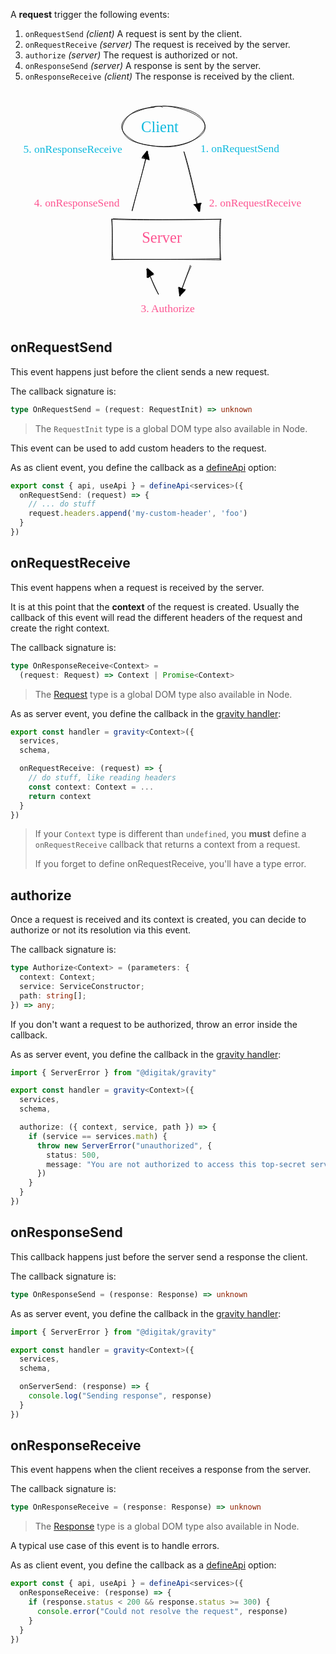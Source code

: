 A **request** trigger the following events:

1. `onRequestSend` *(client)* A request is sent by the client.
2. `onRequestReceive` *(server)* The request is received by the server.
3. `authorize` *(server)* The request is authorized or not.
4. `onResponseSend` *(server)* A response is sent by the server.
5. `onResponseReceive` *(client)* The response is received by the client.

<br>

<svg version="1.1" xmlns="http://www.w3.org/2000/svg" viewBox="0 0 576.692138671875 403.95518493652344" width="100%">
  <g stroke-linecap="round"><g transform="translate(318.4370006030615 93.5234350146954) rotate(0 12.978001062782027 53.71969838940424)"><path d="M-1.09 -0.66 C8.61 34.62, 17.94 72.19, 25.07 107.88 M-0.44 0.27 C9.12 29.77, 15.31 60.56, 27.04 108.1" stroke="#000000" stroke-width="1" fill="none"></path></g><g transform="translate(318.4370006030615 93.5234350146954) rotate(0 12.978001062782027 53.71969838940424)"><path d="M25.81 109.72 L18.65 96.56 L30 93.21 L28.63 109.38" stroke="none" stroke-width="0" fill="#000000" fill-rule="evenodd"></path><path d="M26.23 107.61 C23.88 102.64, 21.09 99.6, 16.86 96.53 M26.71 108.31 C25 104.78, 21.52 101.96, 18.34 96.7 M17.29 96.4 C20.62 96.06, 24.84 93.13, 31.25 94.19 M18.3 96.34 C20.74 96.26, 24.6 95.08, 29.95 94 M29.28 93.86 C29.36 97.51, 26.89 105.22, 26.73 108.46 M30.33 93.81 C28.85 98.5, 27.81 102.61, 27.57 107.63 M27.04 108.1 C27.04 108.1, 27.04 108.1, 27.04 108.1 M27.04 108.1 C27.04 108.1, 27.04 108.1, 27.04 108.1" stroke="#000000" stroke-width="1" fill="none"></path></g></g><g transform="translate(239.267578125 31.710128784179688) rotate(0 38.5 18)"><text x="0" y="25" font-family="Virgil, Segoe UI Emoji" font-size="28px" fill="#0fb9de" text-anchor="start" style="white-space: pre;" direction="ltr">Client</text></g><g transform="translate(240.54229736328125 235.2177276611328) rotate(0 44 18)"><text x="0" y="25" font-family="Virgil, Segoe UI Emoji" font-size="28px" fill="#fd5591" text-anchor="start" style="white-space: pre;" direction="ltr">Server</text></g><g transform="translate(226.96551513671875 368.95518493652344) rotate(0 61 12.5)"><text x="61" y="18" font-family="Virgil, Segoe UI Emoji" font-size="20px" fill="#fd5591" text-anchor="middle" style="white-space: pre;" direction="ltr">3. Authorize</text></g><g transform="translate(30.9022216796875 174.9910125732422) rotate(0 90.5 12.5)"><text x="90.5" y="18" font-family="Virgil, Segoe UI Emoji" font-size="20px" fill="#fd5591" text-anchor="middle" style="white-space: pre;" direction="ltr">4. onResponseSend</text></g><g transform="translate(10 77.08723449707031) rotate(0 104 12.5)"><text x="104" y="18" font-family="Virgil, Segoe UI Emoji" font-size="20px" fill="#0fb9de" text-anchor="middle" style="white-space: pre;" direction="ltr">5. onResponseReceive</text></g><g stroke-linecap="round" transform="translate(186.11016845703125 216.90708923339844) rotate(0 99.10494995117188 36.86724853515625)"><path d="M1.75 -1.12 C60.1 1, 117.13 0.86, 199.71 -0.01 M0.75 -0.01 C60.32 1.94, 119.8 0.38, 198.5 -0.32 M197.6 1.53 C196.34 18.41, 196.49 38.88, 199 74.46 M198.9 -0.46 C197.8 16.02, 197.93 32.84, 197.32 73.25 M197.18 71.95 C127.91 73.88, 54.77 72.7, -0.9 73.37 M198.01 74.3 C151.06 73.2, 101.37 73.2, -0.78 73.46 M1.93 73.1 C-1.02 55.03, 1.83 37.87, -1.03 -0.42 M-0.56 74.12 C-0.42 47.81, 1.09 19.85, -0.31 -0.85" stroke="#000000" stroke-width="1" fill="none"></path></g><g stroke-linecap="round" transform="translate(204.0133056640625 10) rotate(0 75.912841796875 37.236106872558594)"><path d="M52.76 1.48 C63.59 -0.76, 79.79 -0.9, 92.08 0.29 C104.36 1.47, 117.18 4.66, 126.46 8.59 C135.73 12.51, 143.58 17.93, 147.73 23.84 C151.88 29.75, 153.58 37.98, 151.34 44.03 C149.1 50.08, 142.21 55.67, 134.28 60.15 C126.36 64.63, 115.03 68.71, 103.79 70.91 C92.54 73.11, 79.01 74, 66.83 73.36 C54.64 72.72, 40.65 70.66, 30.66 67.09 C20.67 63.51, 12.06 57.26, 6.88 51.89 C1.7 46.51, -1.33 40.68, -0.41 34.84 C0.51 29, 5.59 21.82, 12.39 16.83 C19.2 11.85, 32.83 7.43, 40.42 4.92 C48.01 2.41, 54.53 2.47, 57.95 1.77 C61.37 1.08, 60.7 0.36, 60.96 0.75 M74.82 -0.46 C86.39 -0.98, 98.98 2.2, 109.51 5.21 C120.05 8.23, 130.98 12.75, 138.06 17.64 C145.13 22.53, 151.04 28.92, 151.96 34.56 C152.87 40.21, 148.7 46.15, 143.54 51.52 C138.38 56.88, 130.56 62.98, 121 66.75 C111.45 70.52, 98.48 73.45, 86.23 74.15 C73.97 74.84, 59.13 72.98, 47.47 70.92 C35.82 68.86, 23.98 66.18, 16.31 61.79 C8.64 57.4, 3.17 50.67, 1.45 44.58 C-0.27 38.5, 1.95 31.27, 6.01 25.26 C10.06 19.26, 16.66 12.68, 25.76 8.54 C34.87 4.41, 52.94 1.82, 60.64 0.47 C68.34 -0.88, 69.72 0.19, 71.96 0.45 C74.2 0.72, 73.73 1.46, 74.08 2.06" stroke="#000000" stroke-width="1" fill="none"></path></g><g stroke-linecap="round"><g transform="translate(328.9124302234186 301.58714294433594) rotate(0 -8.853730902625045 27.39885976165533)"><path d="M1.84 1.06 C-3.53 12.83, -9.08 25.61, -18.98 55.27 M0.15 -0.47 C-3.41 11.94, -9.16 23.99, -19.55 55.05" stroke="#000000" stroke-width="1" fill="none"></path></g><g transform="translate(328.9124302234186 301.58714294433594) rotate(0 -8.853730902625045 27.39885976165533)"><path d="M-19.25 55.24 L-21.18 38.58 L-8.58 45.33 L-19.03 56.14" stroke="none" stroke-width="0" fill="#000000" fill-rule="evenodd"></path><path d="M-18.17 55.84 C-18.95 50.9, -19.83 46.76, -20.48 40.86 M-19.43 54.7 C-19.54 51.6, -20.87 48.19, -20.9 40.7 M-22.11 40.83 C-17.64 40.91, -14 42.61, -10.05 44.8 M-20.92 39.81 C-16.7 41.15, -11.21 43.33, -9.09 43.78 M-8.58 43.65 C-11.72 47.62, -17.54 50.47, -19.39 54.35 M-9.44 43.95 C-13.37 47.62, -16.94 52.5, -18.89 55.08 M-19.55 55.05 C-19.55 55.05, -19.55 55.05, -19.55 55.05 M-19.55 55.05 C-19.55 55.05, -19.55 55.05, -19.55 55.05" stroke="#000000" stroke-width="1" fill="none"></path></g></g><g stroke-linecap="round"><g transform="translate(270.0489291443222 353.4542718231678) rotate(0 -9.694988199872967 -23.163457058370113)"><path d="M0.84 0.98 C-7.02 -12.54, -11.9 -25.07, -19.61 -47.31 M0.8 0.03 C-4.64 -10.89, -9.25 -21.14, -20.23 -45.39" stroke="#000000" stroke-width="1" fill="none"></path></g><g transform="translate(270.0489291443222 353.4542718231678) rotate(0 -9.694988199872967 -23.163457058370113)"><path d="M-18.36 -46.73 L-7.51 -37.31 L-18.51 -28.77 L-20.63 -43.68" stroke="none" stroke-width="0" fill="#000000" fill-rule="evenodd"></path><path d="M-19.6 -44.65 C-18.11 -42, -14.37 -38.82, -9.13 -36.98 M-19.63 -45.37 C-17.82 -43.49, -15.42 -41.23, -9.59 -35.54 M-7.66 -35.52 C-12.13 -34.22, -14.86 -32.59, -19.19 -30.28 M-9.31 -35.92 C-12.35 -34.68, -15.2 -32.39, -20.21 -30.6 M-20.17 -30.25 C-20.46 -35.94, -19.93 -38.42, -19.84 -44.58 M-19.68 -30.02 C-20.5 -36.35, -19.59 -41.99, -20.95 -45.16 M-20.23 -45.39 C-20.23 -45.39, -20.23 -45.39, -20.23 -45.39 M-20.23 -45.39 C-20.23 -45.39, -20.23 -45.39, -20.23 -45.39" stroke="#000000" stroke-width="1" fill="none"></path></g></g><g stroke-linecap="round"><g transform="translate(222.56342635654346 200.6621551513672) rotate(0 14.398049883920862 -53.78677545682103)"><path d="M0.37 0.69 C10.07 -39.47, 21.55 -78.92, 29.01 -107.18 M-0.22 0.13 C10.28 -38.61, 21.19 -74.79, 27.36 -108.26" stroke="#000000" stroke-width="1" fill="none"></path></g><g transform="translate(222.56342635654346 200.6621551513672) rotate(0 14.398049883920862 -53.78677545682103)"><path d="M28.38 -108.34 L31.88 -91.76 L18.16 -98.29 L27.3 -109.75" stroke="none" stroke-width="0" fill="#000000" fill-rule="evenodd"></path><path d="M27.63 -107.75 C29.25 -102.82, 31.33 -97.46, 31.22 -92.75 M27.19 -108.17 C27.98 -103.99, 29.99 -98.06, 29.97 -93.56 M31.34 -94.2 C27.8 -93.84, 23.95 -95.1, 18.36 -97.1 M31.01 -93.29 C26.16 -94.4, 21.62 -94.99, 17.83 -95.75 M19.02 -97.69 C21.87 -99.82, 21.9 -103.45, 28.78 -108.18 M18.68 -96.21 C20.76 -100.02, 23.35 -102.49, 26.86 -107.67 M27.36 -108.26 C27.36 -108.26, 27.36 -108.26, 27.36 -108.26 M27.36 -108.26 C27.36 -108.26, 27.36 -108.26, 27.36 -108.26" stroke="#000000" stroke-width="1" fill="none"></path></g></g><g transform="translate(347.732666015625 76.24742126464844) rotate(0 83 12.5)"><text x="0" y="18" font-family="Virgil, Segoe UI Emoji" font-size="20px" fill="#0fb9de" text-anchor="start" style="white-space: pre;" direction="ltr">1. onRequestSend</text></g><g transform="translate(363.692138671875 175.4894561767578) rotate(0 101.5 12.5)"><text x="0" y="18" font-family="Virgil, Segoe UI Emoji" font-size="20px" fill="#fd5591" text-anchor="start" style="white-space: pre;" direction="ltr">2. onRequestReceive</text></g></svg>


## onRequestSend

This event happens just before the client sends a new request.

The callback signature is:

```ts
type OnRequestSend = (request: RequestInit) => unknown
```

> The `RequestInit` type is a global DOM type also available in Node.

This event can be used to add custom headers to the request.

As as client event, you define the callback as a [defineApi](/documentation/usage/project-structure#/api.ts) option:

```ts
export const { api, useApi } = defineApi<services>({
  onRequestSend: (request) => {
    // ... do stuff
    request.headers.append('my-custom-header', 'foo')
  }
})
```


## onRequestReceive 

This event happens when a request is received by the server.

It is at this point that the **context** of the request is created. Usually the callback of this event will read the different headers of the request and create the right context.

The callback signature is:

```ts
type OnResponseReceive<Context> =
  (request: Request) => Context | Promise<Context>
```

> The [Request](https://developer.mozilla.org/en-US/docs/Web/API/Request/Request) type is a global DOM type also available in Node.


As as server event, you define the callback in the [gravity handler](/documentation/usage/project-structure#server-entry-file):

```ts
export const handler = gravity<Context>({
  services,
  schema,

  onRequestReceive: (request) => {
    // do stuff, like reading headers
    const context: Context = ...
    return context
  }
})
```

> If your `Context` type is different than `undefined`, you **must** define a `onRequestReceive` callback that returns a context from a request.
>
> If you forget to define onRequestReceive, you'll have a type error.

## authorize

Once a request is received and its context is created, you can decide to authorize or not its resolution via this event.

The callback signature is:

```ts
type Authorize<Context> = (parameters: {
  context: Context;
  service: ServiceConstructor;
  path: string[];
}) => any;
```

If you don't want a request to be authorized, throw an error inside the callback.

As as server event, you define the callback in the [gravity handler](/documentation/usage/project-structure#server-entry-file):

```ts
import { ServerError } from "@digitak/gravity"

export const handler = gravity<Context>({
  services,
  schema,

  authorize: ({ context, service, path }) => {
    if (service == services.math) {
      throw new ServerError("unauthorized", {
        status: 500,
        message: "You are not authorized to access this top-secret service.",
      })
    }
  }
})
```

## onResponseSend

This callback happens just before the server send a response the client.

The callback signature is:

```ts
type OnResponseSend = (response: Response) => unknown
```

As as server event, you define the callback in the [gravity handler](/documentation/usage/project-structure#server-entry-file):

```ts
import { ServerError } from "@digitak/gravity"

export const handler = gravity<Context>({
  services,
  schema,

  onServerSend: (response) => {
    console.log("Sending response", response)
  }
})
```

## onResponseReceive

This event happens when the client receives a response from the server.


The callback signature is:

```ts
type OnResponseReceive = (response: Response) => unknown
```

> The [Response](https://developer.mozilla.org/en-US/docs/Web/API/Response) type is a global DOM type also available in Node.

A typical use case of this event is to handle errors.

As as client event, you define the callback as a [defineApi](/documentation/usage/project-structure#/api.ts) option:

```ts
export const { api, useApi } = defineApi<services>({
  onResponseReceive: (response) => {
    if (response.status < 200 && response.status >= 300) {
      console.error("Could not resolve the request", response)
    }
  }
})
```

